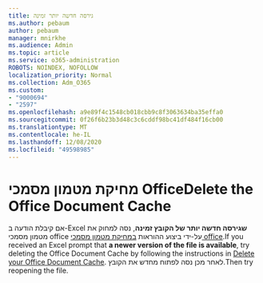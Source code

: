 ```yaml
---
title: גירסה חדשה יותר זמינה
ms.author: pebaum
author: pebaum
manager: mnirkhe
ms.audience: Admin
ms.topic: article
ms.service: o365-administration
ROBOTS: NOINDEX, NOFOLLOW
localization_priority: Normal
ms.collection: Adm_O365
ms.custom:
- "9000694"
- "2597"
ms.openlocfilehash: a9e89f4c1548cb018cbb9c8f3063634ba35effa0
ms.sourcegitcommit: 0f26f6b23b3d48c3c6cddf98bc41df484f16cb00
ms.translationtype: MT
ms.contentlocale: he-IL
ms.lasthandoff: 12/08/2020
ms.locfileid: "49598985"
---
```

# <a name="delete-the-office-document-cache"></a><span data-ttu-id="60ebb-102">מחיקת מטמון מסמכי Office</span><span class="sxs-lookup"><span data-stu-id="60ebb-102">Delete the Office Document Cache</span></span>

<span data-ttu-id="60ebb-103">אם קיבלת הודעה ב-Excel **שגירסה חדשה יותר של הקובץ זמינה**, נסה למחוק את מטמון מסמכי office על-ידי ביצוע ההוראות [במחיקת מטמון מסמכי office](https://support.office.com/article/b1d3765e-d71b-4bb8-99ca-acd22c42995d).</span><span class="sxs-lookup"><span data-stu-id="60ebb-103">If you received an Excel prompt that **a newer version of the file is available**, try deleting the Office Document Cache by following the instructions in [Delete your Office Document Cache](https://support.office.com/article/b1d3765e-d71b-4bb8-99ca-acd22c42995d).</span></span> <span data-ttu-id="60ebb-104">לאחר מכן נסה לפתוח מחדש את הקובץ.</span><span class="sxs-lookup"><span data-stu-id="60ebb-104">Then try reopening the file.</span></span>
